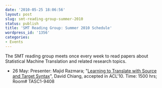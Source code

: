 ```yaml
---
date: '2010-05-25 18:06:56'
layout: post
slug: smt-reading-group-summer-2010
status: publish
title: 'SMT Reading Group: Summer 2010 Schedule'
wordpress_id: '1356'
categories:
- Events
---
```


The SMT reading group meets once every week to read papers about Statistical Machine Translation and related research topics.



	
  * 26 May: Presenter: Majid Razmara; "[Learning to Translate with Source and Target Syntax](http://www.isi.edu/~chiang/papers/acl2010-chiang.pdf)", David Chiang, accepted in ACL'10. Time: 1500 hrs; Room# TASC1-9408


